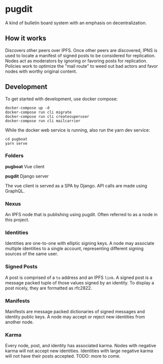 # pugdit

A kind of bulletin board system with an emphasis on decentralization.


## How it works

Discovers other peers over IPFS.
Once other peers are discovered, IPNS is used to locate a manifest of signed posts to be considered for replication.
Nodes act as moderators by ignoring or favoring posts for replication.
Policies work to optimize the "mail route" to weed out bad actors and favor nodes with worthy original content.


## Development

To get started with development, use docker compose:

    docker-compose up -d
    docker-compose run cli migrate
    docker-compose run cli createsuperuser
    docker-compose run cli mailcarrier


While the docker web service is running, also run the yarn dev service:

    cd pugboat
    yarn serve


### Folders

**pugboat** Vue client

**pugdit** Django server

The vue client is served as a SPA by Django. API calls are made using GraphQL.


### Nexus

An IPFS node that is publishing using pugdit. Often referred to as a node in this project.

### Identities

Identities are one-to-one with elliptic signing keys. 
A node may associate multiple identities to a single account, representing different signing sources of the same user.


### Signed Posts

A post is comprised of a `to` address and an IPFS `link`. 
A signed post is a message packed tuple of those values signed by an identity.
To display a post nicely, they are formatted as rfc2822.


### Manifests

Manifests are message packed dictionaries of signed messages and identity public keys.
A node may accept or reject new identities from another node.

### Karma

Every node, post, and identity has associated karma.
Nodes with negative karma will not accept new identities.
Identities with large negative karma will not have their posts accepted.
TODO: more to come.
